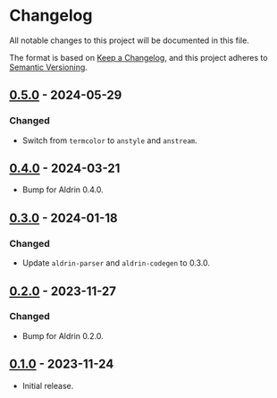 # Changelog

All notable changes to this project will be documented in this file.

The format is based on [Keep a Changelog](https://keepachangelog.com/en/1.0.0/),
and this project adheres to [Semantic Versioning](https://semver.org/spec/v2.0.0.html).

## [0.5.0] - 2024-05-29

### Changed

- Switch from `termcolor` to `anstyle` and `anstream`.

## [0.4.0] - 2024-03-21

- Bump for Aldrin 0.4.0.

## [0.3.0] - 2024-01-18

### Changed

- Update `aldrin-parser` and `aldrin-codegen` to 0.3.0.

## [0.2.0] - 2023-11-27

### Changed

- Bump for Aldrin 0.2.0.

## [0.1.0] - 2023-11-24

- Initial release.

[0.5.0]: https://github.com/dennis-hamester/aldrin/releases/tag/aldrin-gen-0.5.0
[0.4.0]: https://github.com/dennis-hamester/aldrin/releases/tag/aldrin-gen-0.4.0
[0.3.0]: https://github.com/dennis-hamester/aldrin/releases/tag/aldrin-gen-0.3.0
[0.2.0]: https://github.com/dennis-hamester/aldrin/releases/tag/aldrin-gen-0.2.0
[0.1.0]: https://github.com/dennis-hamester/aldrin/releases/tag/aldrin-gen-0.1.0
